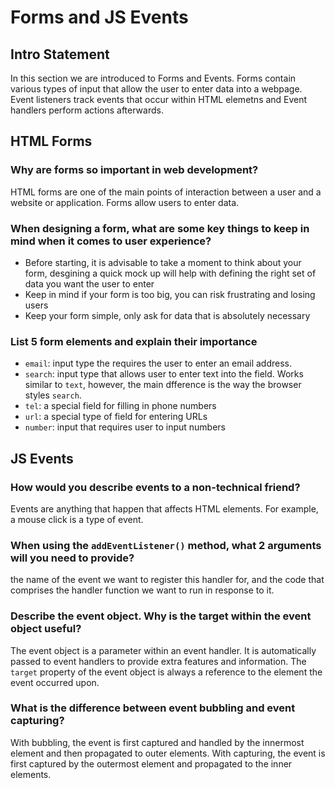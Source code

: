 # Forms and JS Events

## Intro Statement

In this section we are introduced to Forms and Events. Forms contain various types of input that allow the user to enter data into a webpage. Event listeners track events that occur within HTML elemetns and Event handlers perform actions afterwards.

## HTML Forms

### Why are forms so important in web development?

HTML forms are one of the main points of interaction between a user and a website or application. Forms allow users to enter data.

### When designing a form, what are some key things to keep in mind when it comes to user experience?

- Before starting, it is advisable to take a moment to think about your form, desgining a quick mock up will help with defining the right set of data you want the user to enter
- Keep in mind if your form is too big, you can risk frustrating and losing users
- Keep your form simple, only ask for data that is absolutely necessary

### List 5 form elements and explain their importance

- `email`: input type the requires the user to enter an email address.
- `search`: input type that allows user to enter text into the field. Works similar to `text`, however, the main dfference is the way the browser styles `search`.
- `tel`: a special field for filling in phone numbers
- `url`: a special type of field for entering URLs
- `number`: input that requires user to input numbers

## JS Events

### How would you describe events to a non-technical friend?

Events are anything that happen that affects HTML elements. For example, a mouse click is a type of event.

### When using the `addEventListener()` method, what 2 arguments will you need to provide?

the name of the event we want to register this handler for, and the code that comprises the handler function we want to run in response to it.

### Describe the event object. Why is the target within the event object useful?

The event object is a parameter within an event handler. It is automatically passed to event handlers to provide extra features and information. The `target` property of the event object is always a reference to the element the event occurred upon.

### What is the difference between event bubbling and event capturing?

With bubbling, the event is first captured and handled by the innermost element and then propagated to outer elements. With capturing, the event is first captured by the outermost element and propagated to the inner elements.
